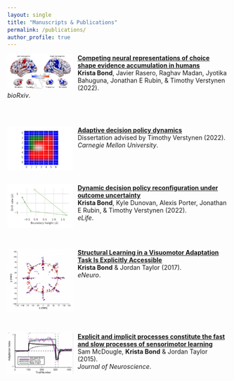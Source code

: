 ```yaml
---
layout: single
title: "Manuscripts & Publications"
permalink: /publications/
author_profile: true
---
```


<img align="left" src="/images/encoding_competition.png" width="150" style="margin-right:10px"/> <b>[Competing neural representations of choice shape evidence accumulation in humans](https://www.biorxiv.org/content/10.1101/2022.10.03.510668v1.full.pdf+html)</b> <br>
<b>Krista Bond</b>, Javier Rasero, Raghav Madan, Jyotika Bahuguna, Jonathan E Rubin, & Timothy Verstynen (2022).\
<i>bioRxiv</i>.

<br style="clear:both" />
<br>

<img align="left" src="/files/final_block_animation.gif" width="150" style="margin-right:10px"/> <b>[Adaptive decision policy dynamics](https://www.cmu.edu/dietrich/psychology/cognitiveaxon/documents/bond_dissertation.pdf)</b> <br>
Dissertation advised by Timothy Verstynen (2022).\
<i>Carnegie Mellon University</i>.

<br style="clear:both" />
<br>


<img align="left" src="/images/drift_bound_dynamic.png" width="150" style="margin-right:10px"/> <b>[Dynamic decision policy reconfiguration under outcome uncertainty](https://elifesciences.org/articles/65540)</b> <br>
<b>Krista Bond</b>, Kyle Dunovan, Alexis Porter, Jonathan E Rubin, & Timothy Verstynen (2022).\
<i>eLife</i>.



<br style="clear:both" />
<br>

<img align="left" src="/images/structured_priors.png" width="150" style="margin-right:10px"/> <b>[Structural Learning in a Visuomotor Adaptation Task Is Explicitly Accessible](https://www.ncbi.nlm.nih.gov/pmc/articles/PMC5572440)</b> <br>
<b>Krista Bond</b> & Jordan Taylor (2017).\
<i>eNeuro</i>.

<br style="clear:both" />
<br>
<br>

<!-- <img align="left" src="/images/_flexible_rigid.png" width="150" style="margin-right:10px"/> <b>[Flexible explicit but rigid implicit learning in a visuomotor adaptation task](https://journals.physiology.org/doi/full/10.1152/jn.00009.2015)</b> <br>
<b>Krista Bond</b> & Jordan Taylor (2017).\
<i>Journal of Neurophysiology</i>.

<br style="clear:both" />
<br>
<br> -->

<img align="left" src="/images/fast_slow.png" width="150" style="margin-right:10px"/> <b>[Explicit and implicit processes constitute the fast and slow processes of sensorimotor learning](https://www.jneurosci.org/content/35/26/9568)</b> <br>
Sam McDougle, <b>Krista Bond</b> & Jordan Taylor (2015).\
<i>Journal of Neuroscience</i>.
<br style="clear:both" />
